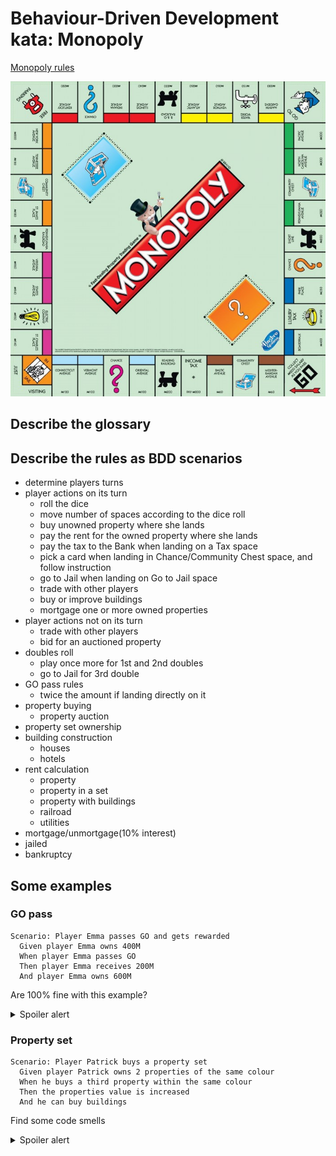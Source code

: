 # Behaviour-Driven Development kata: Monopoly

[Monopoly rules](https://en.wikibooks.org/wiki/Monopoly/Official_Rules)

![Classic edition Board](resources/classic_board.jpg)

## Describe the glossary

## Describe the rules as BDD scenarios

* determine players turns
* player actions on its turn
  * roll the dice
  * move number of spaces according to the dice roll
  * buy unowned property where she lands
  * pay the rent for the owned property where she lands
  * pay the tax to the Bank when landing on a Tax space
  * pick a card when landing in Chance/Community Chest space, and follow instruction
  * go to Jail when landing on Go to Jail space
  * trade with other players
  * buy or improve buildings
  * mortgage one or more owned properties
* player actions not on its turn
  * trade with other players
  * bid for an auctioned property
* doubles roll
  * play once more for 1st and 2nd doubles
  * go to Jail for 3rd double
* GO pass rules
  * twice the amount if landing directly on it
* property buying
  * property auction
* property set ownership
* building construction
  * houses
  * hotels
* rent calculation
  * property
  * property in a set
  * property with buildings
  * railroad
  * utilities
* mortgage/unmortgage(10% interest)
* jailed
* bankruptcy



## Some examples

### GO pass

```gherkin
Scenario: Player Emma passes GO and gets rewarded
  Given player Emma owns 400M
  When player Emma passes GO
  Then player Emma receives 200M
  And player Emma owns 600M
```

Are 100% fine with this example?
<details><summary> Spoiler alert</summary>
<p>

* Is this always true? What happens if the Bank has no more money? if the Bank does not have the right change?
* Is "passes GO" enough accurate?

</p>

</details>

### Property set

```gherkin
Scenario: Player Patrick buys a property set
  Given player Patrick owns 2 properties of the same colour
  When he buys a third property within the same colour
  Then the properties value is increased
  And he can buy buildings
```

Find some code smells

<details><summary> Spoiler alert</summary>
<p>

* isn't it a rule disguised as an example?
  * what specific colour?
  * what properties are owned? which property is missing?
* shouldn't we recall player Patrick for each step?
* properties value is increased: how much? what was the initial value of the property set? what is the final value?
* player Patrick can buy buildings: it is a possibility, not a fact
   * => provide an example where the player owns a property set as a pre-requisite and he buys a building
</p>
</details>
